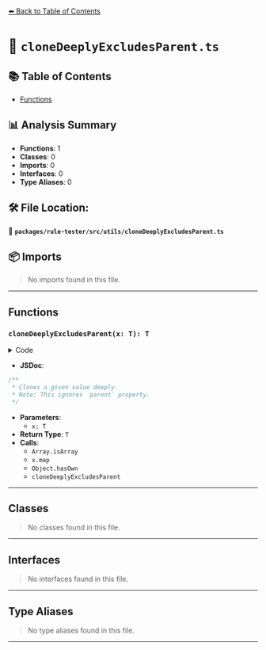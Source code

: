 [⬅️ Back to Table of Contents](../../../../index.md)

# 📄 `cloneDeeplyExcludesParent.ts`

## 📚 Table of Contents

- [Functions](#functions)

## 📊 Analysis Summary

- **Functions**: 1
- **Classes**: 0
- **Imports**: 0
- **Interfaces**: 0
- **Type Aliases**: 0

## 🛠️ File Location:
📂 **`packages/rule-tester/src/utils/cloneDeeplyExcludesParent.ts`**

## 📦 Imports

> No imports found in this file.


---

## Functions

### `cloneDeeplyExcludesParent(x: T): T`

<details><summary>Code</summary>

```ts
export function cloneDeeplyExcludesParent<T>(x: T): T {
  if (typeof x === 'object' && x != null) {
    if (Array.isArray(x)) {
      return x.map(cloneDeeplyExcludesParent) as T;
    }

    const retv = {} as typeof x;

    for (const key in x) {
      if (key !== 'parent' && Object.hasOwn(x, key)) {
        retv[key] = cloneDeeplyExcludesParent(x[key]);
      }
    }

    return retv;
  }

  return x;
}
```
</details>

- **JSDoc**:
```ts
/**
 * Clones a given value deeply.
 * Note: This ignores `parent` property.
 */
```

- **Parameters**:
  - `x: T`
- **Return Type**: `T`
- **Calls**:
  - `Array.isArray`
  - `x.map`
  - `Object.hasOwn`
  - `cloneDeeplyExcludesParent`

---

## Classes

> No classes found in this file.


---

## Interfaces

> No interfaces found in this file.


---

## Type Aliases

> No type aliases found in this file.


---
